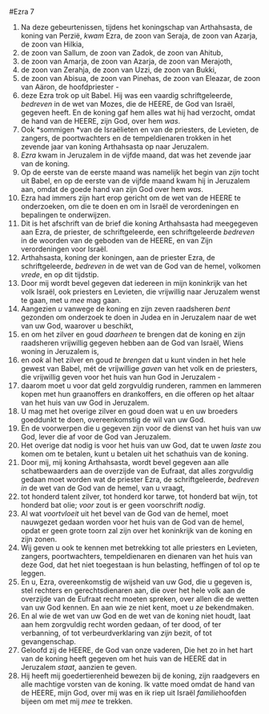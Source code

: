 #Ezra 7
1. Na deze gebeurtenissen, tijdens het koningschap van Arthahsasta, de koning van Perzië, *kwam* Ezra, de zoon van Seraja, de zoon van Azarja, de zoon van Hilkia,
2. de zoon van Sallum, de zoon van Zadok, de zoon van Ahitub,
3. de zoon van Amarja, de zoon van Azarja, de zoon van Merajoth,
4. de zoon van Zerahja, de zoon van Uzzi, de zoon van Bukki,
5. de zoon van Abisua, de zoon van Pinehas, de zoon van Eleazar, de zoon van Aäron, de hoofdpriester -
6. deze Ezra trok op uit Babel. Hij was een vaardig schriftgeleerde, *bedreven* in de wet van Mozes, die de HEERE, de God van Israël, gegeven heeft. En de koning gaf hem alles wat hij had verzocht, omdat de hand van de HEERE, zijn God, over hem *was*.
7. Ook *sommigen *van de Israëlieten en van de priesters, de Levieten, de zangers, de poortwachters en de tempeldienaren trokken in het zevende jaar van koning Arthahsasta op naar Jeruzalem.
8. *Ezra* kwam in Jeruzalem in de vijfde maand, dat was het zevende jaar van de koning.
9. Op de eerste van de eerste maand was namelijk het begin van *zijn* tocht uit Babel, en op de eerste van de vijfde maand kwam hij in Jeruzalem aan, omdat de goede hand van zijn God over hem *was*.
10. Ezra had immers zijn hart erop gericht om de wet van de HEERE te onderzoeken, om die te doen en om in Israël de verordeningen en bepalingen te onderwijzen.
11. Dit is het afschrift van de brief die koning Arthahsasta had meegegeven aan Ezra, de priester, de schriftgeleerde, een schriftgeleerde *bedreven* in de woorden van de geboden van de HEERE, en van Zijn verordeningen voor Israël.
12. Arthahsasta, koning der koningen, aan de priester Ezra, de schriftgeleerde, *bedreven* in de wet van de God van de hemel, volkomen *vrede*, en op dit tijdstip.
13. Door mij wordt bevel gegeven dat iedereen in mijn koninkrijk van het volk Israël, ook priesters en Levieten, die vrijwillig naar Jeruzalem wenst te gaan, met u *mee* mag gaan.
14. Aangezien *u* vanwege de koning en zijn zeven raadsheren *bent* gezonden om onderzoek te doen in Judea en in Jeruzalem naar de wet van uw God, waarover u beschikt,
15. en om het zilver en goud *daarheen* te brengen dat de koning en zijn raadsheren vrijwillig gegeven hebben aan de God van Israël, Wiens woning in Jeruzalem is,
16. en *ook* al het zilver en goud *te brengen* dat u kunt vinden in het hele gewest van Babel, mét de vrijwillige *gaven* van het volk en de priesters, die vrijwillig geven voor het huis van hun God in Jeruzalem -
17. daarom moet u voor dat geld zorgvuldig runderen, rammen en lammeren kopen met hun graanoffers en drankoffers, en die offeren op het altaar van het huis van uw God in Jeruzalem.
18. U mag met het overige zilver en goud doen wat u en uw broeders goeddunkt te doen, overeenkomstig de wil van uw God.
19. En de voorwerpen die u gegeven zijn voor de dienst van het huis van uw God, lever die af voor de God van Jeruzalem.
20. Het overige dat nodig is voor het huis van uw God, dat te uwen *laste* zou komen om te betalen, kunt u betalen uit het schathuis van de koning.
21. Door mij, mij koning Arthahsasta, wordt bevel gegeven aan alle schatbewaarders aan de overzijde van de Eufraat, dat alles zorgvuldig gedaan moet worden wat de priester Ezra, de schriftgeleerde, *bedreven in* de wet van de God van de hemel, van u vraagt,
22. tot honderd talent zilver, tot honderd kor tarwe, tot honderd bat wijn, tot honderd bat olie; *voor* zout is er geen voorschrift *nodig*.
23. Al wat *voortvloeit* uit het bevel van de God van de hemel, moet nauwgezet gedaan worden voor het huis van de God van de hemel, opdat er geen grote toorn zal zijn over het koninkrijk van de koning en zijn zonen.
24. Wij geven u ook te kennen met betrekking tot alle priesters en Levieten, zangers, poortwachters, tempeldienaren en dienaren van het huis van deze God, dat het niet toegestaan is hun belasting, heffingen of tol op te leggen.
25. En u, Ezra, overeenkomstig de wijsheid van uw God, die u gegeven is, stel rechters en gerechtsdienaren aan, die over het hele volk aan de overzijde van de Eufraat recht moeten spreken, over allen die de wetten van uw God kennen. En aan wie ze niet kent, moet u *ze* bekendmaken.
26. En al wie de wet van uw God en de wet van de koning niet houdt, laat aan hem zorgvuldig recht worden gedaan, of ter dood, of ter verbanning, of tot verbeurdverklaring van *zijn* bezit, of tot gevangenschap.
27. Geloofd zij de HEERE, de God van onze vaderen, Die het zo in het hart van de koning heeft gegeven om het huis van de HEERE dat in Jeruzalem *staat*, aanzien te geven.
28. Hij heeft mij goedertierenheid bewezen bij de koning, zijn raadgevers en alle machtige vorsten van de koning. Ik vatte moed omdat de hand van de HEERE, mijn God, over mij was en ik riep uit Israël *familie*hoofden bijeen om met mij *mee* te trekken.
